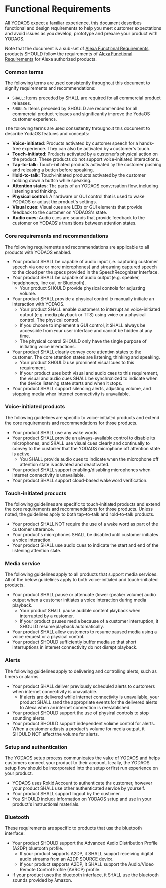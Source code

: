 # Functional Requirements

All [YODAOS][] expect a familiar experience, this document describes functional and design requirements to help
you meet customer expectations and avoid issues as you develop, prototype and prepare your product with YODAOS.

Note that the document is a sub-set of [Alexa Functional Requirements][], products SHOULD follow the requirements
of [Alexa Functional Requirements][] for Alexa authorized products.

### Common terms

The following terms are used consistently throughout this document to signify requirements and recommendations:

- `SHALL`: Items preceded by SHALL are required for all commercial product releases.
- `SHOULD`: Items preceded by SHOULD are recommended for all commercial product releases and significantly improve the YodaOS customer experience.

The following terms are used consistently throughout this document to describe YodaOS features and concepts:

- **Voice-initiated**: Products activated by customer speech for a hands-free experience. They can also be activated by a customer's touch.
- **Touch-initiated**: Products activated by a customer’s physical action on the product. These products do not support voice-initiated interactions.
- **Tap-to-talk**: Touch-initiated products activated by the customer pushing and releasing a button before speaking.
- **Hold-to-talk**: Touch-initiated products activated by the customer holding down a button while speaking.
- **Attention states**: The parts of an YODAOS conversation flow, including listening and thinking.
- **Physical control**: A hardware or GUI control that is used to wake YODAOS or adjust the product's settings.
- **Visual cues**: Visual cues are LEDs or GUI elements that provide feedback to the customer on YODAOS's state.
- **Audio cues**: Audio cues are sounds that provide feedback to the customer on YODAOS's transitions between attention states.

### Core requirements and recommendations

The following requirements and recommendations are applicable to all products with YODAOS enabled.

- Your product SHALL be capable of audio input (i.e. capturing customer speech via one or more microphones) and streaming captured speech to the cloud per the specs provided in the SpeechRecognizer Interface.
- Your product SHALL be capable of audio output (e.g. speaker, headphones, line out, or Bluetooth).
  - Your product SHOULD provide physical controls for adjusting volume.
- Your product SHALL provide a physical control to manually initiate an interaction with YODAOS.
  - Your product SHALL enable customers to interrupt an voice-initiated output (e.g. media playback or TTS) using voice or a physical control. The physical control.
  - If you choose to implement a GUI control, it SHALL always be accessible from your user interface and cannot be hidden at any time.
  - The physical control SHOULD only have the single purpose of initiating voice interactions.
- Your product SHALL clearly convey core attention states to the customer. The core attention states are listening, thinking and speaking.
  - Your product SHOULD use prominent visual cues to this requirement.
  - If your product uses both visual and audio cues to this requirement, the visual and audio cues SHALL be synchronized to indicate when the device listening state starts and when it stops.
- Your product SHALL support silencing alerts, adjusting volume, and stopping media when internet connectivity is unavailable.

### Voice-initiated products

The following guidelines are specific to voice-initiated products and extend the core requirements and recommendations for those products.

- Your product SHALL use any wake words.
- Your product SHALL provide an always-available control to disable its microphones, and SHALL use visual cues clearly and continually to convey to the customer that the YODAOS microphone off attention state is active.
  - You SHALL provide audio cues to indicate when the microphone off attention state is activated and deactivated.
- Your product SHALL support enabling/disabling microphones when internet connectivity is unavailable.
- Your product SHALL support cloud-based wake word verification.

### Touch-initiated products

The following guidelines are specific to touch-initiated products and extend the core requirements and recommendations for those products. Unless noted, the guidelines apply to both tap-to-talk and hold-to-talk products.

- Your product SHALL NOT require the use of a wake word as part of the customer utterance.
- Your product's microphones SHALL be disabled until customer initiates a voice interaction.
- Your product SHALL use audio cues to indicate the start and end of the listening attention state.

### Media service

The following guidelines apply to all products that support media services. All of the below guidelines apply to both voice-initiated and touch-initiated products.

- Your product SHALL pause or attenuate (lower speaker volume) audio output when a customer initiates a voice interaction during media playback.
  - Your product SHALL pause audible content playback when interrupted by a customer.
  - If your product pauses media because of a customer interruption, it SHOULD resume playback automatically.
- Your product SHALL allow customers to resume paused media using a voice request or a physical control.
- Your product SHOULD sufficiently buffer media so that short interruptions in internet connectivity do not disrupt playback.

### Alerts

The following guidelines apply to delivering and controlling alerts, such as timers or alarms.

- Your product SHALL deliver previously scheduled alerts to customers when internet connectivity is unavailable.
  - If alerts are delivered while internet connectivity is unavailable, your product SHALL send the appropriate events for the delivered alerts to Alexa when an internet connection is reestablished.
- Your product SHOULD support the use of physical controls to stop sounding alerts.
- Your product SHOULD support independent volume control for alerts. When a customer adjusts a product’s volume for media output, it SHOULD NOT affect the volume for alerts.

### Setup and authentication

The YODAOS setup process communicates the value of YODAOS and helps customers connect your product to their account. Ideally, the YODAOS setup flow should be incorporated into the setup or first run experience on your product.

- YODAOS uses Rokid Account to authenticate the customer, however your product SHALL use other authenticated service by yourself.
- Your product SHALL support logout by the customer.
- You SHOULD include information on YODAOS setup and use in your product's instructional materials.

### Bluetooth

These requirements are specific to products that use the bluetooth interface:

- Your product SHOULD support the Advanced Audio Distribution Profile (A2DP) bluetooth profile.
  - If your product supports A2DP, it SHALL support receiving digital audio streams from an A2DP SOURCE device.
  - If your product supports A2DP, it SHALL support the Audio/Video Remote Control Profile (AVRCP) profile.
- If your product uses the bluetooth interface, it SHALL use the bluetooth sounds provided by Amazon.

[YODAOS]: https://github.com/yodaos-project/yodaos
[Alexa Functional Requirements]: https://developer.amazon.com/docs/alexa-voice-service/functional-requirements.html
